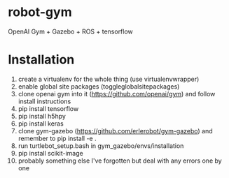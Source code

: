 # robot-gym
OpenAI Gym + Gazebo + ROS + tensorflow

# Installation

1. create a virtualenv for the whole thing (use virtualenvwrapper)
2. enable global site packages (toggleglobalsitepackages)
3. clone openai gym into it (https://github.com/openai/gym) and follow install
  instructions
4. pip install tensorflow
5. pip install h5hpy
6. pip install keras
5. clone gym-gazebo (https://github.com/erlerobot/gym-gazebo) and remember to
  pip install -e .
6. run turtlebot_setup.bash in gym_gazebo/envs/installation
7. pip install scikit-image
8. probably something else I've forgotten but deal with any errors one by one
